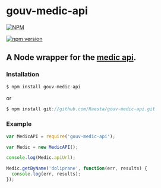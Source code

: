gouv-medic-api
======

[![NPM](https://nodei.co/npm/gouv-medic-api.png?downloads=true&downloadRank=true&stars=true)](https://nodei.co/npm/gouv-medic-api/)

[![npm version](https://badge.fury.io/js/gouv-medic-api.svg)](https://badge.fury.io/js/gouv-medic-api)

A Node wrapper for the [medic api](https://api.gouv.fr/api/medicapi.html).
---

### Installation
```javascript
$ npm install gouv-medic-api
```
or
```javascript
$ npm install git://github.com/Raesta/gouv-medic-api.git
```

### Example
```javascript
var MedicAPI = require('gouv-medic-api');

var Medic = new MedicAPI();

console.log(Medic.apiUrl);

Medic.getByName('doliprane', function(err, results) {
  console.log(err, results);
});
```
